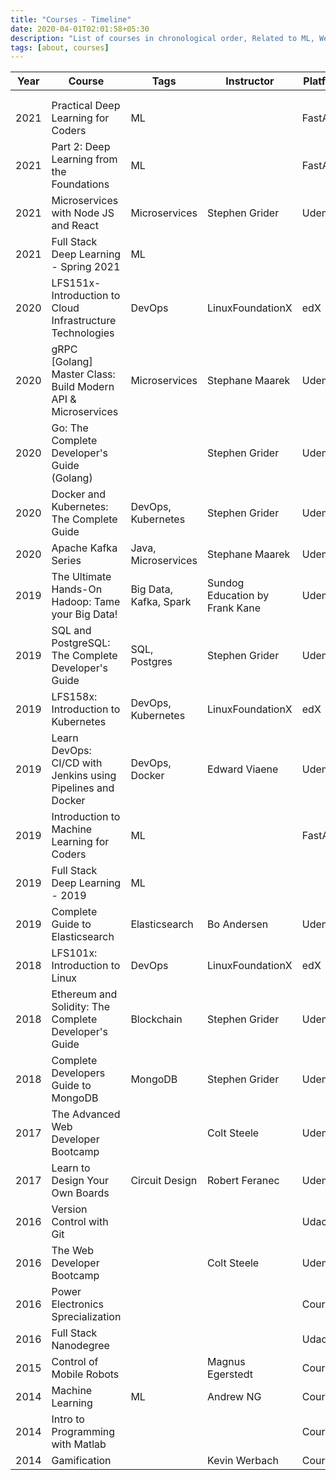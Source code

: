 ```yaml
---
title: "Courses - Timeline"
date: 2020-04-01T02:01:58+05:30
description: "List of courses in chronological order, Related to ML, Web Development, DevOps, etc"
tags: [about, courses]
---
```


| Year | Course                                                       | Tags                   | Instructor                     | Platform | Link                                                                                             |
|------|--------------------------------------------------------------|------------------------|--------------------------------|----------|--------------------------------------------------------------------------------------------------|
|      |                                                              |                        |                                |          |                                                                                                  |
|      |                                                              |                        |                                |          |                                                                                                  |
| 2021 | Practical Deep Learning for Coders                           | ML                     |                                | FastAI   | [Link](https://course.fast.ai/)                                                                  |
| 2021 | Part 2: Deep Learning from the Foundations                   | ML                     |                                | FastAI   | [Link](https://course19.fast.ai/part2 )                                                          |
| 2021 | Microservices with Node JS and React                         | Microservices          | Stephen Grider                 | Udemy    | [Link](https://www.udemy.com/course/microservices-with-node-js-and-react/)                       |
| 2021 | Full Stack Deep Learning - Spring 2021                       | ML                     |                                |          | [Link](https://fullstackdeeplearning.com/spring2021/)                                            |
| 2020 | LFS151x-Introduction to Cloud Infrastructure Technologies    | DevOps                 | LinuxFoundationX               | edX      | [Link](https://www.edx.org/course/introduction-to-cloud-infrastructure-technologies)             |
| 2020 | gRPC [Golang] Master Class: Build Modern API & Microservices | Microservices          | Stephane Maarek                | Udemy    | [Link](https://www.udemy.com/course/grpc-golang/)                                                |
| 2020 | Go: The Complete Developer's Guide (Golang)                  |                        | Stephen Grider                 | Udemy    | [Link](https://www.udemy.com/course/go-the-complete-developers-guide/)                           |
| 2020 | Docker and Kubernetes: The Complete Guide                    | DevOps, Kubernetes     | Stephen Grider                 | Udemy    | [Link]()                                                                                         |
| 2020 | Apache Kafka Series                                          | Java, Microservices    | Stephane Maarek                | Udemy    | [Link]()                                                                                         |
| 2019 | The Ultimate Hands-On Hadoop: Tame your Big Data!            | Big Data, Kafka, Spark | Sundog Education by Frank Kane | Udemy    | [Link](https://www.udemy.com/course/the-ultimate-hands-on-hadoop-tame-your-big-data/)            |
| 2019 | SQL and PostgreSQL: The Complete Developer's Guide           | SQL, Postgres          | Stephen Grider                 | Udemy    | [Link](https://www.udemy.com/course/sql-and-postgresql/)                                         |
| 2019 | LFS158x: Introduction to Kubernetes                          | DevOps, Kubernetes     | LinuxFoundationX               | edX      | [Link](https://www.edx.org/course/introduction-to-kubernetes)                                    |
| 2019 | Learn DevOps: CI/CD with Jenkins using Pipelines and Docker  | DevOps, Docker         | Edward Viaene                  | Udemy    | [Link](https://www.udemy.com/course/learn-devops-ci-cd-with-jenkins-using-pipelines-and-docker/) |
| 2019 | Introduction to Machine Learning for Coders                  | ML                     |                                | FastAI   | [Link]()                                                                                         |
| 2019 | Full Stack Deep Learning - 2019                              | ML                     |                                |          | [Link](https://fullstackdeeplearning.com/spring2021/)                                            |
| 2019 | Complete Guide to Elasticsearch                              | Elasticsearch          | Bo Andersen                    | Udemy    | [Link](https://www.udemy.com/course/elasticsearch-complete-guide/)                               |
| 2018 | LFS101x: Introduction to Linux                               | DevOps                 | LinuxFoundationX               | edX      | [Link](https://www.edx.org/course/introduction-to-linux)                                         |
| 2018 | Ethereum and Solidity: The Complete Developer's Guide        | Blockchain             | Stephen Grider                 | Udemy    | [Link](https://www.udemy.com/course/ethereum-and-solidity-the-complete-developers-guide/)        |
| 2018 | Complete Developers Guide to MongoDB                         | MongoDB                | Stephen Grider                 | Udemy    | [Link]()                                                                                         |
| 2017 | The Advanced Web Developer Bootcamp                          |                        | Colt Steele                    | Udemy    | [Link]()                                                                                         |
| 2017 | Learn to Design Your Own Boards                              | Circuit Design         | Robert Feranec                 | Udemy    | [Link](https://www.udemy.com/course/learn-to-design-your-own-boards/)                            |
| 2016 | Version Control with Git                                     |                        |                                | Udacity  | [Link]()                                                                                         |
| 2016 | The Web Developer Bootcamp                                   |                        | Colt Steele                    | Udemy    | [Link]()                                                                                         |
| 2016 | Power Electronics Sprecialization                            |                        |                                | Coursera | [Link]()                                                                                         |
| 2016 | Full Stack Nanodegree                                        |                        |                                | Udacity  | [Link]()                                                                                         |
| 2015 | Control of Mobile Robots                                     |                        | Magnus Egerstedt               | Coursera | [Link]()                                                                                         |
| 2014 | Machine Learning                                             | ML                     | Andrew NG                      | Coursera | [Link](https://www.coursera.org/learn/machine-learning)                                          |
| 2014 | Intro to Programming with Matlab                             |                        |                                | Coursera | [Link]()                                                                                         |
| 2014 | Gamification                                                 |                        | Kevin Werbach                  | Coursera | [Link]()                                                                                         |

 